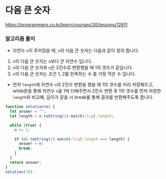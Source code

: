 # 다음 큰 숫자

https://programmers.co.kr/learn/courses/30/lessons/12911

### 알고리즘 풀이

- 자연수 `n`이 주어졌을 때, `n`의 다음 큰 숫자는 다음과 같이 정의 합니다.

1. `n`의 다음 큰 숫자는 `n`보다 큰 자연수 입니다.
2. `n`의 다음 큰 숫자와 `n`은 2진수로 변환했을 때 1의 갯수가 같습니다.
3. `n`의 다음 큰 숫자는 조건 1, 2를 만족하는 수 중 가장 작은 수 입니다.

- 먼저 `length`에 자연수 `n`의 2진수 변환을 했을 때 1의 갯수를 미리 저장해두고,
  while문을 통해 자연수 `n`을 1씩 더해주면서 2진수 변환 후 1의 갯수를 먼저 저장한 `length`와
  비교해, 길이가 같을 시 break를 통해 결과를 반환해주도록 합니다.

```javascript
function solution(n) {
  let answer = "";
  let length = n.toString(2).match(/1/g).length;

  while (true) {
    n += 1;

    if (n).toString(2).match(/1/g).length === length) {
      answer = n;
      break;
    }
  }
  return answer;
}
solution(78);
```
